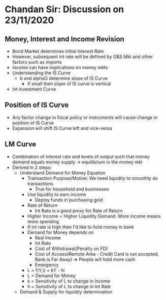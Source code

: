 # Chandan Sir: Discussion on 23/11/2020

## Money, Interest and Income Revision
- Bond Market determines initial Interest Rate
- However, subsequent int rate will be defined by G&S Mkt and other factors such as imports
- Income can have implications on money mkts
- Understanding the IS Curve
	- b and alphaG determine slope of IS Curve
		- if small then slope of IS curve is vertical
- Int Investment Curve

## Position of IS Curve
- Any factor change in fiscal policy or instruments will cause change in position of IS Curve
- Expansion will shift IS Curve left and vice-versa

## LM Curve
- Combination of interest rate and levels of output such that money demand equals money supply -> equilibrium in the money mkt
- Derived in 2 steps:
	- Understand Demand for Money Equation
		- Transaction Purpose/Motive: We need liquidity to smoothly do transactions
			- True for household and businesses
		- Use liquidity to earn income
			- Deploy funds in purchasing gold
		- Rate of Return
			- Int Rate is a good proxy for Rate of Return
		- Higher Income = Higher Liquidity Demand. More income means more spending
		- If int rate is high then I'd like to hold money in bank
		- Demand for Money depends on
			- Real Income
			- Int Rate
			- Cost of Withdrawal(Penalty on FD)
			- Cost of Access(Remote Area - Credit Card is not accepted, Bank is Far Away) => People will hold more cash
			- Emergency
		- L = f(Y,i) = kY - hi
		- L = Demand for Money
		- k = Sensitivity of L to change in Income
		- h = Sensitivity of L to change in Int Rate
	- Demand & Supply for liquidity determination